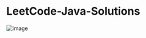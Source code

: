 # LeetCode-Java-Solutions

![image](https://cdn-images-1.medium.com/max/1360/1*5qdPLs4x9TuabvQJwu7iuA.png)
